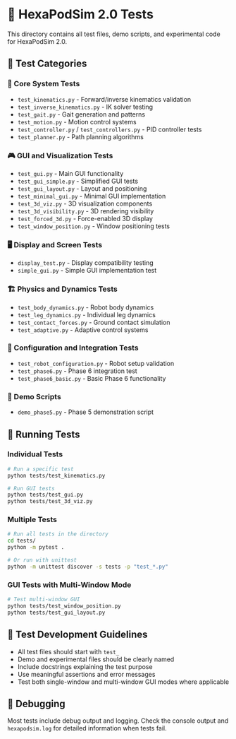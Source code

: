 # 🧪 HexaPodSim 2.0 Tests

This directory contains all test files, demo scripts, and experimental code for HexaPodSim 2.0.

## 📁 Test Categories

### 🤖 Core System Tests
- `test_kinematics.py` - Forward/inverse kinematics validation
- `test_inverse_kinematics.py` - IK solver testing
- `test_gait.py` - Gait generation and patterns
- `test_motion.py` - Motion control systems
- `test_controller.py` / `test_controllers.py` - PID controller tests
- `test_planner.py` - Path planning algorithms

### 🎮 GUI and Visualization Tests
- `test_gui.py` - Main GUI functionality
- `test_gui_simple.py` - Simplified GUI tests
- `test_gui_layout.py` - Layout and positioning
- `test_minimal_gui.py` - Minimal GUI implementation
- `test_3d_viz.py` - 3D visualization components
- `test_3d_visibility.py` - 3D rendering visibility
- `test_forced_3d.py` - Force-enabled 3D display
- `test_window_position.py` - Window positioning tests

### 🖥️ Display and Screen Tests
- `display_test.py` - Display compatibility testing
- `simple_gui.py` - Simple GUI implementation test

### 🏗️ Physics and Dynamics Tests
- `test_body_dynamics.py` - Robot body dynamics
- `test_leg_dynamics.py` - Individual leg dynamics
- `test_contact_forces.py` - Ground contact simulation
- `test_adaptive.py` - Adaptive control systems

### 🔧 Configuration and Integration Tests
- `test_robot_configuration.py` - Robot setup validation
- `test_phase6.py` - Phase 6 integration test
- `test_phase6_basic.py` - Basic Phase 6 functionality

### 🎯 Demo Scripts
- `demo_phase5.py` - Phase 5 demonstration script

## 🚀 Running Tests

### Individual Tests
```bash
# Run a specific test
python tests/test_kinematics.py

# Run GUI tests
python tests/test_gui.py
python tests/test_3d_viz.py
```

### Multiple Tests
```bash
# Run all tests in the directory
cd tests/
python -m pytest .

# Or run with unittest
python -m unittest discover -s tests -p "test_*.py"
```

### GUI Tests with Multi-Window Mode
```bash
# Test multi-window GUI
python tests/test_window_position.py
python tests/test_gui_layout.py
```

## 📝 Test Development Guidelines

- All test files should start with `test_`
- Demo and experimental files should be clearly named
- Include docstrings explaining the test purpose
- Use meaningful assertions and error messages
- Test both single-window and multi-window GUI modes where applicable

## 🐛 Debugging

Most tests include debug output and logging. Check the console output and `hexapodsim.log` for detailed information when tests fail.
